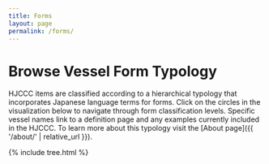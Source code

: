 ```yaml
---
title: Forms
layout: page
permalink: /forms/
---
```


# Browse Vessel Form Typology

HJCCC items are classified according to a hierarchical typology that incorporates Japanese language terms for forms.
Click on the circles in the visualization below to navigate through form classification levels.
Specific vessel names link to a definition page and any examples currently included in the HJCCC.
To learn more about this typology visit the [About page]({{ '/about/' | relative_url }}).

<div id="tree"></div>
{% include tree.html %}
